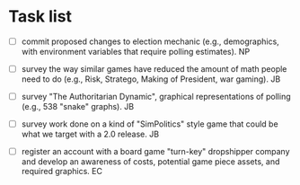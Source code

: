 # Task list  

* [ ]  commit proposed changes to election mechanic (e.g., demographics, with environment variables that require polling estimates). NP   
* [ ]  survey the way similar games have reduced the amount of math people need to do (e.g., Risk, Stratego, Making of President, war gaming). JB  
* [ ]  survey "The Authoritarian Dynamic", graphical representations of polling (e.g., 538 "snake" graphs). JB  
* [ ]  survey work done on a kind of "SimPolitics" style game that could be what we target with a 2.0 release. JB  
* [ ]  register an account with a board game "turn-key" dropshipper company and develop an awareness of costs, potential game piece assets, and required graphics. EC  


